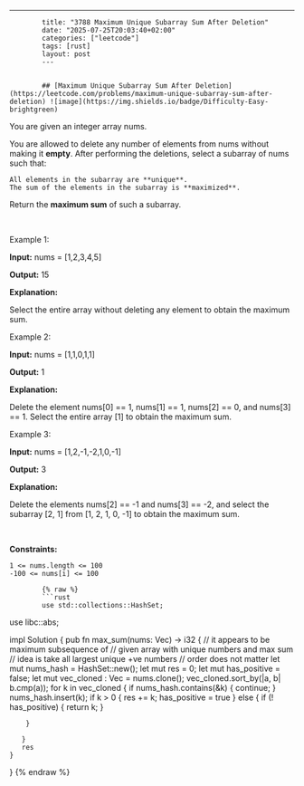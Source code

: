 ---
            title: "3788 Maximum Unique Subarray Sum After Deletion"
            date: "2025-07-25T20:03:40+02:00"
            categories: ["leetcode"]
            tags: [rust]
            layout: post
            ---
            

            ## [Maximum Unique Subarray Sum After Deletion](https://leetcode.com/problems/maximum-unique-subarray-sum-after-deletion) ![image](https://img.shields.io/badge/Difficulty-Easy-brightgreen)

You are given an integer array nums.

You are allowed to delete any number of elements from nums without making it **empty**. After performing the deletions, select a subarray of nums such that:

	All elements in the subarray are **unique**.
	The sum of the elements in the subarray is **maximized**.

Return the **maximum sum** of such a subarray.

 

Example 1:

**Input:** nums = [1,2,3,4,5]

**Output:** 15

**Explanation:**

Select the entire array without deleting any element to obtain the maximum sum.

Example 2:

**Input:** nums = [1,1,0,1,1]

**Output:** 1

**Explanation:**

Delete the element nums[0] == 1, nums[1] == 1, nums[2] == 0, and nums[3] == 1. Select the entire array [1] to obtain the maximum sum.

Example 3:

**Input:** nums = [1,2,-1,-2,1,0,-1]

**Output:** 3

**Explanation:**

Delete the elements nums[2] == -1 and nums[3] == -2, and select the subarray [2, 1] from [1, 2, 1, 0, -1] to obtain the maximum sum.

 

**Constraints:**

	1 <= nums.length <= 100
	-100 <= nums[i] <= 100

            {% raw %}
            ```rust
            use std::collections::HashSet;
use libc::abs;

impl Solution {
    pub fn max_sum(nums: Vec<i32>) -> i32 {
       // it appears to be maximum subsequence of 
       // given array with unique numbers and max sum
       // idea is take all largest unique +ve numbers 
       // order does not matter
        let mut nums_hash = HashSet::new();
       let mut res = 0;
       let mut has_positive = false;
       let mut vec_cloned : Vec<i32> = nums.clone();
       vec_cloned.sort_by(|a, b| b.cmp(a));
       for k in vec_cloned {
        if nums_hash.contains(&k) {
            continue;
        }
        nums_hash.insert(k);
        if k > 0 {
            res += k;
            has_positive = true
        } else {
            if (! has_positive) {
                return k;
            }

        }
        
       }
       res
    }
}
            {% endraw %}
            